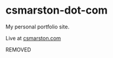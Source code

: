# csmarston-dot-com

My personal portfolio site.

Live at [csmarston.com](https://csmarston.com)

REMOVED
